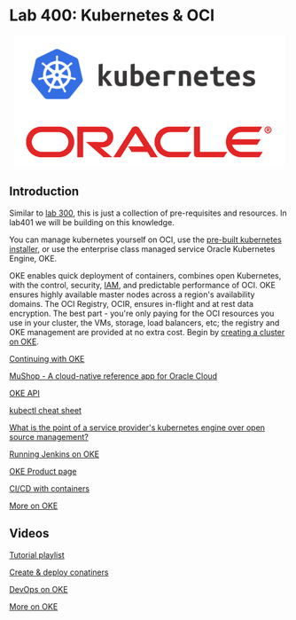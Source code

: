 # Lab 400: Kubernetes & OCI

<p align="center">
  <img src="https://github.com/GaryHostt/OCI_DevOps/blob/master/screenshots/81.png?raw=true" alt="OKE"/>
</p>

## Introduction

Similar to [lab 300](https://github.com/GaryHostt/OCI_DevOps/blob/master/Lab300a.md), this is just a collection of pre-requisites and resources. In lab401 we will be building on this knowledge.

You can manage kubernetes yourself on OCI, use the [pre-built kubernetes installer](https://github.com/oracle/terraform-kubernetes-installer), or use the enterprise class managed service Oracle Kubernetes Engine, OKE.

OKE enables quick deployment of containers, combines open Kubernetes, with the control, security, [IAM](https://docs.cloud.oracle.com/en-us/iaas/Content/ContEng/Concepts/contengpolicyconfig.htm), and predictable performance of OCI. OKE ensures highly available master nodes across a region's availability domains. The OCI Registry, OCIR, ensures in-flight and at rest data encryption. The best part - you're only paying for the OCI resources you use in your cluster, the VMs, storage, load balancers, etc; the registry and OKE management are provided at no extra cost. Begin by [creating a cluster on OKE](https://www.oracle.com/webfolder/technetwork/tutorials/obe/oci/oke-full/index.html). 

[Continuing with OKE](https://oracle.github.io/learning-library/workshops/container-native-development/)

[MuShop - A cloud-native reference app for Oracle Cloud](https://blogs.oracle.com/developers/mushop-a-cloud-native-reference-app-for-oracle-cloud)

[OKE API](https://docs.cloud.oracle.com/en-us/iaas/api/#/en/containerengine/20180222/)

[kubectl cheat sheet](https://kubernetes.io/docs/reference/kubectl/cheatsheet/)

[What is the point of a service provider's kubernetes engine over open source management?](https://cloud.google.com/kubernetes-engine/kubernetes-comic)

[Running Jenkins on OKE](https://blogs.oracle.com/cloud-infrastructure/cicd-on-steroids:-announcing-container-engine-for-kubernetes-as-a-jenkins-x-provider)

[OKE Product page](https://www.oracle.com/cloud/compute/container-engine-kubernetes.html)

[CI/CD with containers](https://developer.oracle.com/a/devo/docs/cicd-with-containers.pdf)

[More on OKE](https://medium.com/@prasannashasthri/build-and-deploy-docker-images-to-oracle-cloud-infrastructure-container-engine-for-kubernetes-oke-9958fe1d132)


## Videos

[Tutorial playlist](https://www.youtube.com/watch?v=zPyYKA7LmrQ&list=PLKCk3OyNwIztwriUNdXxrRx69mvS2sLUG)

[Create & deploy conatiners](https://www.youtube.com/watch?v=a02UuzkJYhA)

[DevOps on OKE](https://www.youtube.com/watch?v=902lI86PEvE)

[More on OKE](https://www.youtube.com/watch?v=2fPf8dA_AEA)














